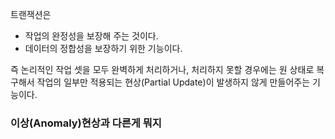 트랜잭션은 
- 작업의 완정성을 보장해 주는 것이다.
- 데이터의 정합성을 보장하기 위한 기능이다.

즉 논리적인 작업 셋을 모두 완벽하게 처리하거나, 처리하지 못할 경우에는 원 상태로 복구해서 작업의 일부만 적용되는 현상(Partial Update)이 발생하지 않게 만들어주는 기능이다.




### 이상(Anomaly)현상과 다른게 뭐지


